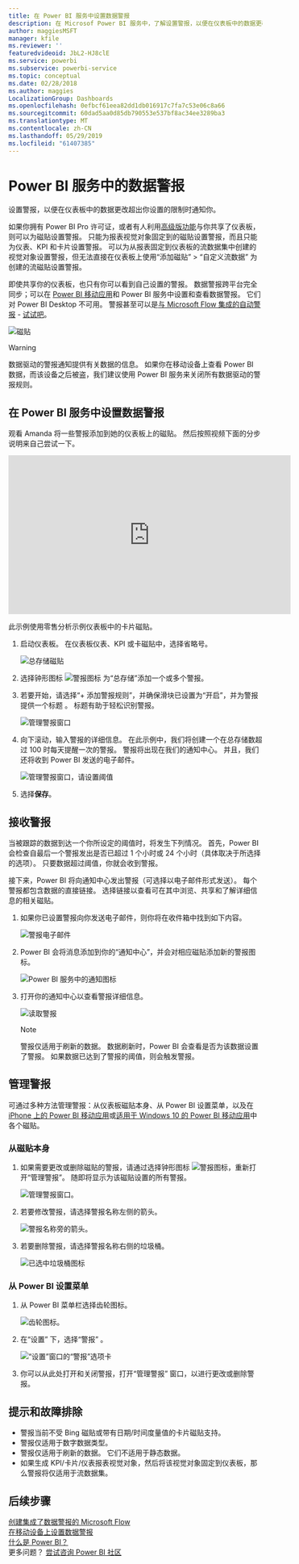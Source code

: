 ```yaml
---
title: 在 Power BI 服务中设置数据警报
description: 在 Microsof Power BI 服务中，了解设置警报，以便在仪表板中的数据更改超出你设置的限制时通知你。
author: maggiesMSFT
manager: kfile
ms.reviewer: ''
featuredvideoid: JbL2-HJ8clE
ms.service: powerbi
ms.subservice: powerbi-service
ms.topic: conceptual
ms.date: 02/28/2018
ms.author: maggies
LocalizationGroup: Dashboards
ms.openlocfilehash: 0efbcf61eea82dd1db016917c7fa7c53e06c8a66
ms.sourcegitcommit: 60dad5aa0d85db790553e537bf8ac34ee3289ba3
ms.translationtype: MT
ms.contentlocale: zh-CN
ms.lasthandoff: 05/29/2019
ms.locfileid: "61407385"
---
```

# <a name="data-alerts-in-power-bi-service"></a>Power BI 服务中的数据警报
设置警报，以便在仪表板中的数据更改超出你设置的限制时通知你。 

如果你拥有 Power BI Pro 许可证，或者有人利用[高级版功能](service-premium-what-is.md)与你共享了仪表板，则可以为磁贴设置警报。 只能为报表视觉对象固定到的磁贴设置警报，而且只能为仪表、KPI 和卡片设置警报。 可以为从报表固定到仪表板的流数据集中创建的视觉对象设置警报，但无法直接在仪表板上使用“添加磁贴”   > “自定义流数据”  为创建的流磁贴设置警报。 

即使共享你的仪表板，也只有你可以看到自己设置的警报。 数据警报跨平台完全同步；可以在 [Power BI 移动应用](consumer/mobile/mobile-set-data-alerts-in-the-mobile-apps.md)和 Power BI 服务中设置和查看数据警报。 它们对 Power BI Desktop 不可用。 警报甚至可以是[与 Microsoft Flow 集成的自动警报](https://flow.microsoft.com) - [试试吧](service-flow-integration.md)。

![磁贴](media/service-set-data-alerts/powerbi-alert-types-new.png)

> [!WARNING]
> 数据驱动的警报通知提供有关数据的信息。 如果你在移动设备上查看 Power BI 数据，而该设备之后被盗，我们建议使用 Power BI 服务来关闭所有数据驱动的警报规则。
> 
> 

## <a name="set-data-alerts-in-power-bi-service"></a>在 Power BI 服务中设置数据警报
观看 Amanda 将一些警报添加到她的仪表板上的磁贴。 然后按照视频下面的分步说明来自己尝试一下。

<iframe width="560" height="315" src="https://www.youtube.com/embed/JbL2-HJ8clE" frameborder="0" allowfullscreen></iframe>

此示例使用零售分析示例仪表板中的卡片磁贴。

1. 启动仪表板。 在仪表板仪表、KPI 或卡磁贴中，选择省略号。
   
   ![总存储磁贴](media/service-set-data-alerts/powerbi-card.png)
2. 选择钟形图标 ![警报图标](media/service-set-data-alerts/power-bi-bell-icon.png) 为“总存储”添加一个或多个警报。 
   
1. 若要开始，请选择“+ 添加警报规则”，并确保滑块已设置为“开启”，并为警报提供一个标题   。 标题有助于轻松识别警报。
   
   ![管理警报窗口](media/service-set-data-alerts/powerbi-alert-title.png)
4. 向下滚动，输入警报的详细信息。  在此示例中，我们将创建一个在总存储数超过 100 时每天提醒一次的警报。 警报将出现在我们的通知中心。 并且，我们还将收到 Power BI 发送的电子邮件。
   
   ![管理警报窗口，请设置阈值](media/service-set-data-alerts/power-bi-set-alert-details.png)
5. 选择**保存**。

## <a name="receiving-alerts"></a>接收警报
当被跟踪的数据到达一个你所设定的阈值时，将发生下列情况。 首先，Power BI 会检查自最后一个警报发出是否已超过 1 个小时或 24 个小时（具体取决于所选择的选项）。 只要数据超过阈值，你就会收到警报。

接下来，Power BI 将向通知中心发出警报（可选择以电子邮件形式发送）。 每个警报都包含数据的直接链接。 选择链接以查看可在其中浏览、共享和了解详细信息的相关磁贴。  

1. 如果你已设置警报向你发送电子邮件，则你将在收件箱中找到如下内容。
   
   ![警报电子邮件](media/service-set-data-alerts/powerbi-alerts-email.png)
2. Power BI 会将消息添加到你的“通知中心”，并会对相应磁贴添加新的警报图标。 
   
   ![Power BI 服务中的通知图标](media/service-set-data-alerts/powerbi-alert-notifications.png)
3. 打开你的通知中心以查看警报详细信息。
   
    ![读取警报](media/service-set-data-alerts/powerbi-alert-notification.png)
   
   > [!NOTE]
   > 警报仅适用于刷新的数据。 数据刷新时，Power BI 会查看是否为该数据设置了警报。 如果数据已达到了警报的阈值，则会触发警报。
   > 
   > 

## <a name="managing-alerts"></a>管理警报
可通过多种方法管理警报：从仪表板磁贴本身、从 Power BI 设置菜单，以及在 [iPhone 上的 Power BI 移动应用](consumer/mobile/mobile-set-data-alerts-in-the-mobile-apps.md)或[适用于 Windows 10 的 Power BI 移动应用](consumer/mobile/mobile-set-data-alerts-in-the-mobile-apps.md)中各个磁贴。

### <a name="from-the-tile-itself"></a>从磁贴本身
1. 如果需要更改或删除磁贴的警报，请通过选择钟形图标 ![警报图标](media/service-set-data-alerts/power-bi-bell-icon.png)，重新打开“管理警报”。  随即将显示为该磁贴设置的所有警报。
   
    ![管理警报窗口](media/service-set-data-alerts/powerbi-see-alerts.png)。
2. 若要修改警报，请选择警报名称左侧的箭头。
   
    ![警报名称旁的箭头](media/service-set-data-alerts/powerbi-see-alerts-arrow.png)。
3. 若要删除警报，请选择警报名称右侧的垃圾桶。
   
      ![已选中垃圾桶图标](media/service-set-data-alerts/powerbi-see-alerts-delete.png)

### <a name="from-the-power-bi-settings-menu"></a>从 Power BI 设置菜单
1. 从 Power BI 菜单栏选择齿轮图标。
   
    ![齿轮图标](media/service-set-data-alerts/powerbi-gear-icon.png)。
2. 在“设置”  下，选择“警报”  。
   
    ![“设置”窗口的“警报”选项卡](media/service-set-data-alerts/powerbi-alert-settings.png)
3. 你可以从此处打开和关闭警报，打开“管理警报”  窗口，以进行更改或删除警报。

## <a name="tips-and-troubleshooting"></a>提示和故障排除
* 警报当前不受 Bing 磁贴或带有日期/时间度量值的卡片磁贴支持。
* 警报仅适用于数字数据类型。
* 警报仅适用于刷新的数据。 它们不适用于静态数据。
* 如果生成 KPI/卡片/仪表报表视觉对象，然后将该视觉对象固定到仪表板，那么警报将仅适用于流数据集。

## <a name="next-steps"></a>后续步骤
[创建集成了数据警报的 Microsoft Flow](service-flow-integration.md)    
[在移动设备上设置数据警报](consumer/mobile/mobile-set-data-alerts-in-the-mobile-apps.md)    
[什么是 Power BI？](power-bi-overview.md)    
更多问题？ [尝试咨询 Power BI 社区](http://community.powerbi.com/)

